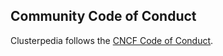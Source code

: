 ## Community Code of Conduct

Clusterpedia follows the [CNCF Code of Conduct](https://github.com/cncf/foundation/blob/main/code-of-conduct.md).
